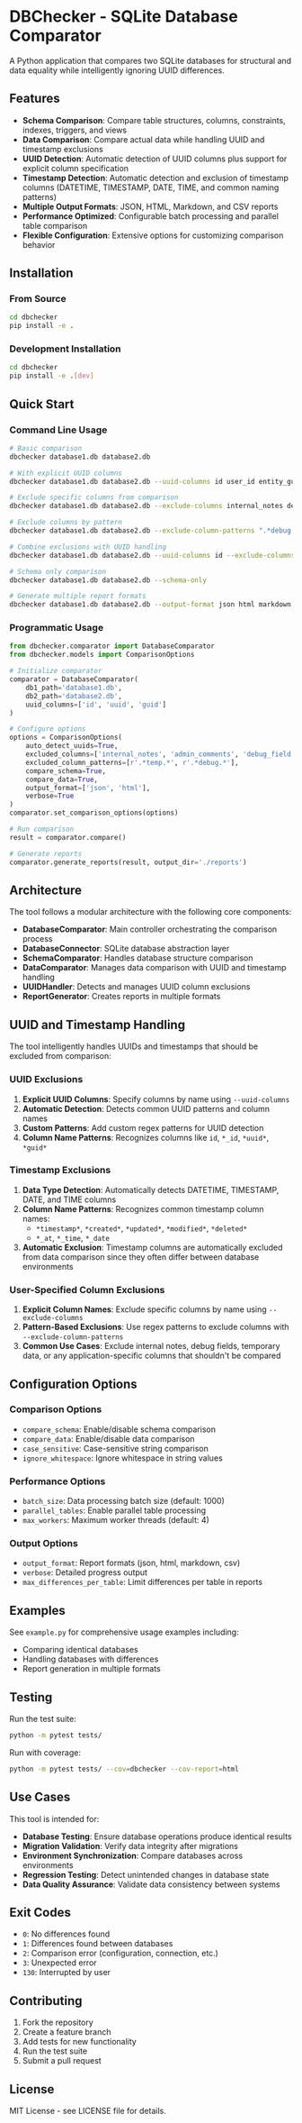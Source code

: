 # DBChecker - SQLite Database Comparator

A Python application that compares two SQLite databases for structural and data equality while intelligently ignoring UUID differences.

## Features

- **Schema Comparison**: Compare table structures, columns, constraints, indexes, triggers, and views
- **Data Comparison**: Compare actual data while handling UUID and timestamp exclusions
- **UUID Detection**: Automatic detection of UUID columns plus support for explicit column specification
- **Timestamp Detection**: Automatic detection and exclusion of timestamp columns (DATETIME, TIMESTAMP, DATE, TIME, and common naming patterns)
- **Multiple Output Formats**: JSON, HTML, Markdown, and CSV reports
- **Performance Optimized**: Configurable batch processing and parallel table comparison
- **Flexible Configuration**: Extensive options for customizing comparison behavior

## Installation

### From Source

```bash
cd dbchecker
pip install -e .
```

### Development Installation

```bash
cd dbchecker
pip install -e .[dev]
```

## Quick Start

### Command Line Usage

```bash
# Basic comparison
dbchecker database1.db database2.db

# With explicit UUID columns
dbchecker database1.db database2.db --uuid-columns id user_id entity_guid

# Exclude specific columns from comparison
dbchecker database1.db database2.db --exclude-columns internal_notes debug_field temp_data

# Exclude columns by pattern
dbchecker database1.db database2.db --exclude-column-patterns ".*debug.*" ".*temp.*" ".*internal.*"

# Combine exclusions with UUID handling
dbchecker database1.db database2.db --uuid-columns id --exclude-columns admin_notes created_by

# Schema only comparison
dbchecker database1.db database2.db --schema-only

# Generate multiple report formats
dbchecker database1.db database2.db --output-format json html markdown csv
```

### Programmatic Usage

```python
from dbchecker.comparator import DatabaseComparator
from dbchecker.models import ComparisonOptions

# Initialize comparator
comparator = DatabaseComparator(
    db1_path='database1.db',
    db2_path='database2.db',
    uuid_columns=['id', 'uuid', 'guid']
)

# Configure options
options = ComparisonOptions(
    auto_detect_uuids=True,
    excluded_columns=['internal_notes', 'admin_comments', 'debug_field'],
    excluded_column_patterns=[r'.*temp.*', r'.*debug.*'],
    compare_schema=True,
    compare_data=True,
    output_format=['json', 'html'],
    verbose=True
)
comparator.set_comparison_options(options)

# Run comparison
result = comparator.compare()

# Generate reports
comparator.generate_reports(result, output_dir='./reports')
```

## Architecture

The tool follows a modular architecture with the following core components:

- **DatabaseComparator**: Main controller orchestrating the comparison process
- **DatabaseConnector**: SQLite database abstraction layer
- **SchemaComparator**: Handles database structure comparison
- **DataComparator**: Manages data comparison with UUID and timestamp handling
- **UUIDHandler**: Detects and manages UUID column exclusions
- **ReportGenerator**: Creates reports in multiple formats

## UUID and Timestamp Handling

The tool intelligently handles UUIDs and timestamps that should be excluded from comparison:

### UUID Exclusions
1. **Explicit UUID Columns**: Specify columns by name using `--uuid-columns`
2. **Automatic Detection**: Detects common UUID patterns and column names
3. **Custom Patterns**: Add custom regex patterns for UUID detection
4. **Column Name Patterns**: Recognizes columns like `id`, `*_id`, `*uuid*`, `*guid*`

### Timestamp Exclusions
1. **Data Type Detection**: Automatically detects DATETIME, TIMESTAMP, DATE, and TIME columns
2. **Column Name Patterns**: Recognizes common timestamp column names:
   - `*timestamp*`, `*created*`, `*updated*`, `*modified*`, `*deleted*`
   - `*_at`, `*_time`, `*_date`
3. **Automatic Exclusion**: Timestamp columns are automatically excluded from data comparison since they often differ between database environments

### User-Specified Column Exclusions
1. **Explicit Column Names**: Exclude specific columns by name using `--exclude-columns`
2. **Pattern-Based Exclusions**: Use regex patterns to exclude columns with `--exclude-column-patterns`
3. **Common Use Cases**: Exclude internal notes, debug fields, temporary data, or any application-specific columns that shouldn't be compared

## Configuration Options

### Comparison Options
- `compare_schema`: Enable/disable schema comparison
- `compare_data`: Enable/disable data comparison
- `case_sensitive`: Case-sensitive string comparison
- `ignore_whitespace`: Ignore whitespace in string values

### Performance Options
- `batch_size`: Data processing batch size (default: 1000)
- `parallel_tables`: Enable parallel table processing
- `max_workers`: Maximum worker threads (default: 4)

### Output Options
- `output_format`: Report formats (json, html, markdown, csv)
- `verbose`: Detailed progress output
- `max_differences_per_table`: Limit differences per table in reports

## Examples

See `example.py` for comprehensive usage examples including:
- Comparing identical databases
- Handling databases with differences
- Report generation in multiple formats

## Testing

Run the test suite:

```bash
python -m pytest tests/
```

Run with coverage:

```bash
python -m pytest tests/ --cov=dbchecker --cov-report=html
```

## Use Cases

This tool is intended for:
- **Database Testing**: Ensure database operations produce identical results
- **Migration Validation**: Verify data integrity after migrations
- **Environment Synchronization**: Compare databases across environments
- **Regression Testing**: Detect unintended changes in database state
- **Data Quality Assurance**: Validate data consistency between systems

## Exit Codes

- `0`: No differences found
- `1`: Differences found between databases
- `2`: Comparison error (configuration, connection, etc.)
- `3`: Unexpected error
- `130`: Interrupted by user

## Contributing

1. Fork the repository
2. Create a feature branch
3. Add tests for new functionality
4. Run the test suite
5. Submit a pull request

## License

MIT License - see LICENSE file for details. 
